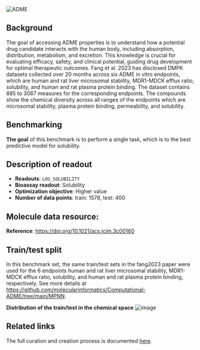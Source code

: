 ![ADME](https://storage.googleapis.com/polaris-public/icons/icons8-whale-96-ADME.png) 

## Background

The goal of accessing ADME properties is to understand how a potential drug candidate interacts with the human body, including absorption, distribution, metabolism, and excretion. This knowledge is crucial for evaluating efficacy, safety, and clinical potential, guiding drug development for optimal therapeutic outcomes. Fang et al. 2023 has disclosed DMPK datasets collected over 20 months across six ADME in vitro endpoints, which are human and rat liver microsomal stability, MDR1-MDCK efflux ratio, solubility, and human and rat plasma protein binding. The dataset contains 885 to 3087 measures for the corresponding endpoints. The compounds show the chemical diversity across all ranges of the endpoints which are microsomal stability, plasma protein binding, permeability, and solubility.
## Benchmarking
**The goal** of this benchmark is to perform a single task, which is to the best predictive model for solubility. 


## Description of readout 
- **Readouts**: `LOG_SOLUBILITY`
- **Bioassay readout**: Solubility
- **Optimization objective**: Higher value
- **Number of data points**: train:  1578, test:  400


## Molecule data resource:
**Reference**: https://doi.org/10.1021/acs.jcim.3c00160

## Train/test split
In this benchmark set, the same train/test sets in the fang2023 paper were used for the 6 endpoints human and rat liver microsomal stability, MDR1-MDCK efflux ratio, solubility, and human and rat plasma protein binding, respectively. 
See more details at https://github.com/molecularinformatics/Computational-ADME/tree/main/MPNN.

**Distribution of the train/test in the chemical space**
![image](https://storage.googleapis.com/polaris-public/datasets/ADME/fang2023/figures/fang2023_ADME_public_v1_Sol_tsne_fang2023split.png)


## Related links
The full curation and creation process is documented [here](https://github.com/polaris-hub/polaris-recipes/blob/main/01_ADME).
